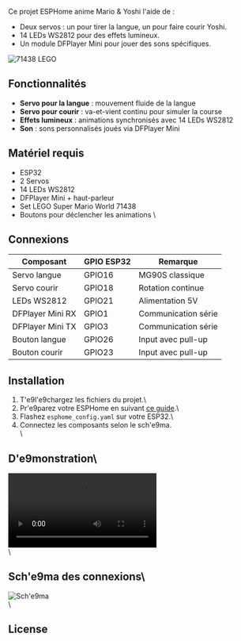 Ce projet ESPHome anime Mario & Yoshi l'aide de :
- Deux servos : un pour tirer la langue, un pour faire courir Yoshi.
- 14 LEDs WS2812 pour des effets lumineux.
- Un module DFPlayer Mini pour jouer des sons spécifiques.

![71438 LEGO](IMAGES/71438_LEGO.png)

## Fonctionnalités
- **Servo pour la langue** : mouvement fluide de la langue
- **Servo pour courir**    : va-et-vient continu pour simuler la course
- **Effets lumineux**      : animations synchronisés avec 14 LEDs WS2812
- **Son**                  : sons personnalisés joués via DFPlayer Mini

## Matériel requis
- ESP32
- 2 Servos
- 14 LEDs WS2812
- DFPlayer Mini + haut-parleur
- Set LEGO Super Mario World 71438
- Boutons pour déclencher les animations
\
## Connexions
| Composant          | GPIO ESP32 | Remarque              |
|--------------------|------------|-----------------------|
| Servo langue       | GPIO16     | MG90S classique       |
| Servo courir       | GPIO18     | Rotation continue     |
| LEDs WS2812        | GPIO21     | Alimentation 5V       |
| DFPlayer Mini RX   | GPIO1      | Communication série   |
| DFPlayer Mini TX   | GPIO3      | Communication série   |
| Bouton langue      | GPIO26     | Input avec pull-up    |
| Bouton courir      | GPIO23     | Input avec pull-up    |

## Installation
1. T\'e9l\'e9chargez les fichiers du projet.\
2. Pr\'e9parez votre ESPHome en suivant [ce guide](https://esphome.io/guides/getting_started.html).\
3. Flashez `esphome_config.yaml` sur votre ESP32.\
4. Connectez les composants selon le sch\'e9ma.\
\
## D\'e9monstration\
![LED Animation](assets/led_effect_demo.mp4)\
\
## Sch\'e9ma des connexions\
![Sch\'e9ma](assets/schema_diagram.png)\
\
## License

